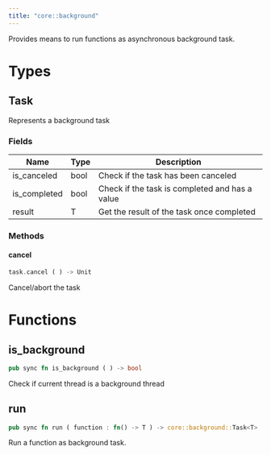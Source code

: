 ```yaml
---
title: "core::background"
---
```


Provides means to run functions as asynchronous background task.


# Types


## Task

Represents a background task


### Fields

Name | Type | Description
--- | --- | ---
is_canceled | bool | Check if the task has been canceled 
is_completed | bool | Check if the task is completed and has a value 
result | T | Get the result of the task once completed 

### Methods

#### cancel

```rust
task.cancel ( ) -> Unit
```

Cancel/abort the task


# Functions


## is_background

```rust
pub sync fn is_background ( ) -> bool
```

Check if current thread is a background thread


## run

```rust
pub sync fn run ( function : fn() -> T ) -> core::background::Task<T>
```

Run a function as background task.

